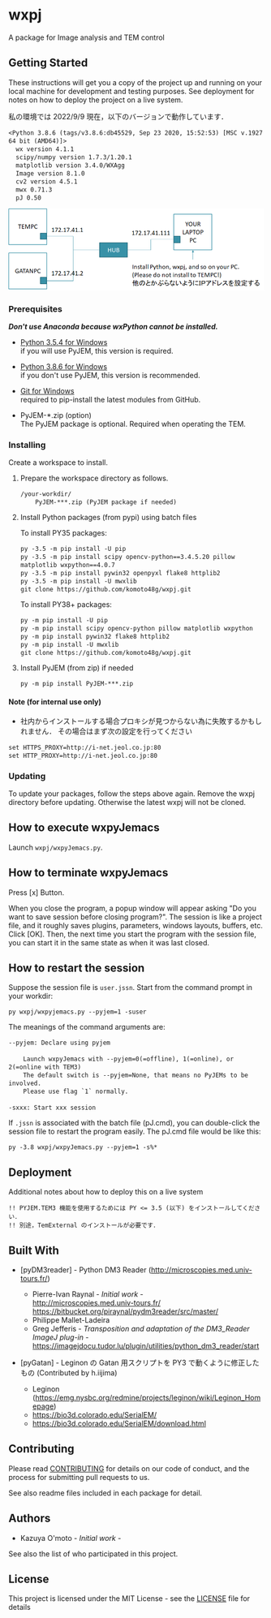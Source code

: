 # wxpj

A package for Image analysis and TEM control


## Getting Started

These instructions will get you a copy of the project up and running on your local machine for development and testing purposes. See deployment for notes on how to deploy the project on a live system.

私の環境では 2022/9/9 現在，以下のバージョンで動作しています．
```
<Python 3.8.6 (tags/v3.8.6:db45529, Sep 23 2020, 15:52:53) [MSC v.1927 64 bit (AMD64)]>
  wx version 4.1.1
  scipy/numpy version 1.7.3/1.20.1
  matplotlib version 3.4.0/WXAgg
  Image version 8.1.0
  cv2 version 4.5.1
  mwx 0.71.3
  pJ 0.50
```

![setup](./images/net.png)


### Prerequisites

***Don't use Anaconda because wxPython cannot be installed.***

* [Python 3.5.4 for Windows](https://www.python.org/downloads/release/python-354/)  
    if you will use PyJEM, this version is required.

* [Python 3.8.6 for Windows](https://www.python.org/downloads/release/python-386/)  
    if you don't use PyJEM, this version is recommended.

* [Git for Windows](https://git-scm.com/)  
    required to pip-install the latest modules from GitHub.

* PyJEM-*.zip (option)  
    The PyJEM package is optional. Required when operating the TEM.


### Installing

Create a workspace to install.

1. Prepare the workspace directory as follows.  
    ```
    /your-workdir/
        PyJEM-***.zip (PyJEM package if needed)
    ```

2. Install Python packages (from pypi) using batch files  

    To install PY35 packages:
    ```
    py -3.5 -m pip install -U pip
    py -3.5 -m pip install scipy opencv-python==3.4.5.20 pillow matplotlib wxpython==4.0.7
    py -3.5 -m pip install pywin32 openpyxl flake8 httplib2
    py -3.5 -m pip install -U mwxlib
    git clone https://github.com/komoto48g/wxpj.git
    ```

    To install PY38+ packages:
    ```
    py -m pip install -U pip
    py -m pip install scipy opencv-python pillow matplotlib wxpython
    py -m pip install pywin32 flake8 httplib2
    py -m pip install -U mwxlib
    git clone https://github.com/komoto48g/wxpj.git
    ```

3. Install PyJEM (from zip) if needed  
    ```
    py -m pip install PyJEM-***.zip
    ```

#### Note (for internal use only)

- 社内からインストールする場合プロキシが見つからない為に失敗するかもしれません．
  その場合はまず次の設定を行ってください
```
set HTTPS_PROXY=http://i-net.jeol.co.jp:80
set HTTP_PROXY=http://i-net.jeol.co.jp:80
```


### Updating

To update your packages, follow the steps above again.
Remove the wxpj directory before updating. Otherwise the latest wxpj will not be cloned.


## How to execute wxpyJemacs

Launch `wxpj/wxpyJemacs.py`.


## How to terminate wxpyJemacs

Press [x] Button.

When you close the program, a popup window will appear asking "Do you want to save session before closing program?".
The session is like a project file, and it roughly saves plugins, parameters, windows layouts, buffers, etc.
Click [OK]. Then, the next time you start the program with the session file, you can start it in the same state as when it was last closed.


## How to restart the session

Suppose the session file is `user.jssn`.
Start from the command prompt in your workdir:
```
py wxpj/wxpyjemacs.py --pyjem=1 -suser
```
The meanings of the command arguments are:

    --pyjem: Declare using pyjem

        Launch wxpyJemacs with --pyjem=0(=offline), 1(=online), or 2(=online with TEM3)
        The default switch is --pyjem=None, that means no PyJEMs to be involved.
        Please use flag `1` normally.

    -sxxx: Start xxx session

If `.jssn` is associated with the batch file (pJ.cmd), you can double-click the session file to restart the program easily. The pJ.cmd file would be like this:
```
py -3.8 wxpj/wxpyJemacs.py --pyjem=1 -s%*
```

## Deployment

Additional notes about how to deploy this on a live system

    !! PYJEM.TEM3 機能を使用するためには PY <= 3.5 (以下) をインストールしてください．
    !! 別途，TemExternal のインストールが必要です．


## Built With

* [pyDM3reader] - Python DM3 Reader (http://microscopies.med.univ-tours.fr/)

    * Pierre-Ivan Raynal - *Initial work* -  
        http://microscopies.med.univ-tours.fr/  
        https://bitbucket.org/piraynal/pydm3reader/src/master/  
    * Philippe Mallet-Ladeira
    * Greg Jefferis - *Transposition and adaptation of the DM3_Reader ImageJ plug-in* -  
        https://imagejdocu.tudor.lu/plugin/utilities/python_dm3_reader/start

* [pyGatan] - Leginon の Gatan 用スクリプトを PY3 で動くように修正したもの (Contributed by h.iijima)
    * Leginon (https://emg.nysbc.org/redmine/projects/leginon/wiki/Leginon_Homepage)  
    * https://bio3d.colorado.edu/SerialEM/  
    * https://bio3d.colorado.edu/SerialEM/download.html  

<!--
* [pyJeol] (egg only) JEOL legacy TEM package です．主に次のモジュールで構成されます．
    - pyJem: Facade of PyJEM
    - pyJem2: Poor man's PyJEM

* [mwxlib] (egg only) 自作の汎用 matplotlib/wx package です．
-->


## Contributing

Please read [CONTRIBUTING](./CONTRIBUTING) for details on our code of conduct, and the process for submitting pull requests to us.

See also readme files included in each package for detail.


## Authors

* Kazuya O'moto - *Initial work* -

See also the list of who participated in this project.


## License

This project is licensed under the MIT License - see the [LICENSE](./LICENSE) file for details
